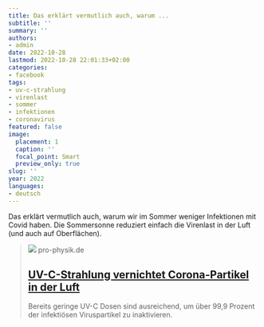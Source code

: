 ```yaml
---
title: Das erklärt vermutlich auch, warum ...
subtitle: ''
summary: ''
authors:
- admin
date: 2022-10-28
lastmod: 2022-10-28 22:01:33+02:00
categories:
- facebook
tags:
- uv-c-strahlung
- virenlast
- sommer
- infektionen
- coronavirus
featured: false
image:
  placement: 1
  caption: ''
  focal_point: Smart
  preview_only: true
slug: ''
year: 2022
languages:
- deutsch
---
```


Das erklärt vermutlich auch, warum wir im Sommer weniger Infektionen mit Covid haben. Die Sommersonne reduziert einfach die Virenlast in der Luft (und auch auf Oberflächen).
> [![](https://pro-physik.de/media/story_section_image/8953/img-01-221005-aerosol-pruefstand-utuebingen.jpg)](https://www.pro-physik.de/nachrichten/uv-c-strahlung-vernichtet-corona-partikel-der-luft)
> pro-physik.de
> ## [UV-C-Strahlung vernichtet Corona-Partikel in der Luft](https://www.pro-physik.de/nachrichten/uv-c-strahlung-vernichtet-corona-partikel-der-luft)
>
>Bereits geringe UV-C Dosen sind ausreichend, um über 99,9 Prozent der infektiösen Viruspartikel zu inaktivieren.